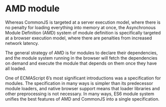 # AMD module

Whereas CommonJS is targeted at a server execution model, where there is no penalty for loading everything into memory at once, the Asynchronous Module Definition (AMD) system of module definition is specifically targeted at a browser execution model, where there are penalties from increased network latency.

The general strategy of AMD is for modules to declare their dependencies, and the module system running in the browser will fetch the dependencies on demand and execute the module that depends on them once they have all loaded.

One of ECMAScript 6’s most significant introductions was a specification for modules. The specification in many ways is simpler than its predecessor module loaders, and native browser support means that loader libraries and other preprocessing is not necessary. In many ways, ES6 module system unifies the best features of AMD and CommonJS into a single specification.
